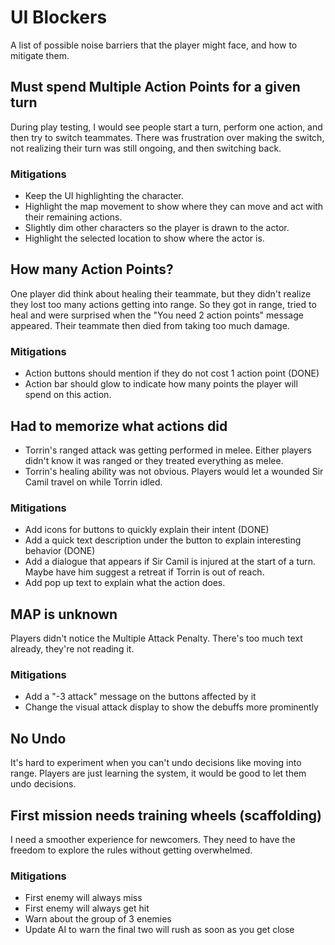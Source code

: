 # UI Blockers
A list of possible noise barriers that the player might face, and how to mitigate them.

## Must spend Multiple Action Points for a given turn
During play testing, I would see people start a turn, perform one action, and then try to switch teammates.
There was frustration over making the switch, not realizing their turn was still ongoing, and then switching back.

### Mitigations
- Keep the UI highlighting the character.
- Highlight the map movement to show where they can move and act with their remaining actions.
- Slightly dim other characters so the player is drawn to the actor.
- Highlight the selected location to show where the actor is.

## How many Action Points?
One player did think about healing their teammate, but they didn't realize they lost too many actions getting into range.
So they got in range, tried to heal and were surprised when the "You need 2 action points" message appeared.
Their teammate then died from taking too much damage.

### Mitigations
- Action buttons should mention if they do not cost 1 action point (DONE)
- Action bar should glow to indicate how many points the player will spend on this action.

## Had to memorize what actions did
- Torrin's ranged attack was getting performed in melee. Either players didn't know it was ranged or they treated everything as melee.
- Torrin's healing ability was not obvious. Players would let a wounded Sir Camil travel on while Torrin idled.

### Mitigations
- Add icons for buttons to quickly explain their intent (DONE)
- Add a quick text description under the button to explain interesting behavior (DONE)
- Add a dialogue that appears if Sir Camil is injured at the start of a turn. Maybe have him suggest a retreat if Torrin is out of reach.
- Add pop up text to explain what the action does.

## MAP is unknown
Players didn't notice the Multiple Attack Penalty. There's too much text already, they're not reading it.

### Mitigations
- Add a "-3 attack" message on the buttons affected by it
- Change the visual attack display to show the debuffs more prominently

## No Undo
It's hard to experiment when you can't undo decisions like moving into range. Players are just learning the system, it would be good to let them undo decisions.

## First mission needs training wheels (scaffolding)
I need a smoother experience for newcomers. They need to have the freedom to explore the rules without getting overwhelmed.

### Mitigations
- First enemy will always miss
- First enemy will always get hit
- Warn about the group of 3 enemies
- Update AI to warn the final two will rush as soon as you get close
